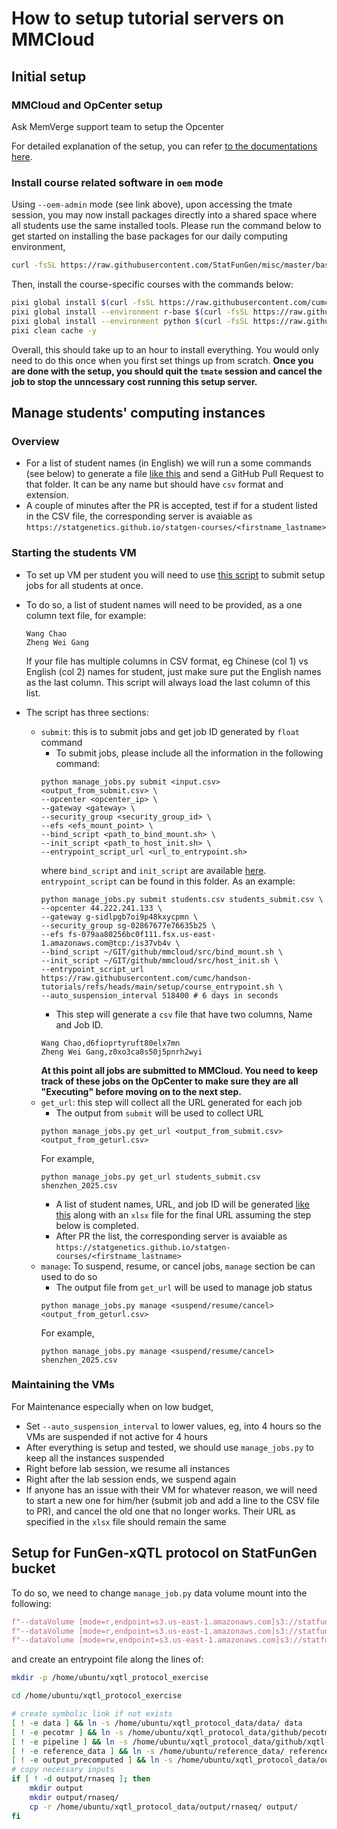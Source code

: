 # How to setup tutorial servers on MMCloud

## Initial setup

### MMCloud and OpCenter setup

Ask MemVerge support team to setup the Opcenter

For detailed explanation of the setup, you can refer [to the documentations here](https://wanggroup.org/productivity_tips/mmcloud-admin-notes#install-oem-packages).

### Install course related software in `oem` mode

Using `--oem-admin` mode (see link above), upon accessing the tmate session, you may now install packages directly into a shared space where all students use the same installed tools. Please run the command below to get started on installing the base packages for our daily computing environment,

``` bash
curl -fsSL https://raw.githubusercontent.com/StatFunGen/misc/master/bash/pixi/pixi-setup.sh | bash
```

Then, install the course-specific courses with the commands below:

```bash
pixi global install $(curl -fsSL https://raw.githubusercontent.com/cumc/handson-tutorials/main/setup/global_packages.txt | tr '\n' ' ') \
pixi global install --environment r-base $(curl -fsSL https://raw.githubusercontent.com/cumc/handson-tutorials/main/setup/r_packages.txt | grep -v "#" | tr '\n' ' ') \
pixi global install --environment python $(curl -fsSL https://raw.githubusercontent.com/cumc/handson-tutorials/main/setup/python_packages.txt | grep -v "#" | tr '\n' ' ') \
pixi clean cache -y
```

Overall, this should take up to an hour to install everything. You would only need to do this once when you first set things up from scratch. **Once you are done with the setup, you should quit the `tmate` session and cancel the job to stop the unncessary cost running this setup server.**

## Manage students' computing instances

### Overview

- For a list of student names (in English) we will run a some commands (see below) to generate a file [like this](https://github.com/statgenetics/statgen-courses/blob/master/.github/workflows/rockefeller_2024.csv) and send a GitHub Pull Request to that folder. It can be any name but should have `csv` format and extension.
- A couple of minutes after the PR is accepted, test if for a student listed in the CSV file, the corresponding server is avaiable as `https://statgenetics.github.io/statgen-courses/<firstname_lastname>`

### Starting the students VM

- To set up VM per student you will need to use [this script](https://github.com/cumc/handson-tutorials/blob/main/setup/manage_jobs.py) to submit setup jobs for all students at once.
- To do so, a list of student names will need to be provided, as a one column text file, for example:
  ```
  Wang Chao
  Zheng Wei Gang
  ```
  If your file has multiple columns in CSV format, eg Chinese (col 1) vs English (col 2) names for student, just make sure put the English names as the last column. This script will always load the last column of this list. 

- The script has three sections:
    - `submit`: this is to submit jobs and get job ID generated by `float` command
        - To submit jobs, please include all the information in the following command:
        ```
        python manage_jobs.py submit <input.csv> <output_from_submit.csv> \
        --opcenter <opcenter_ip> \
        --gateway <gateway> \
        --security_group <security_group_id> \
        --efs <efs_mount_point> \
        --bind_script <path_to_bind_mount.sh> \
        --init_script <path_to_host_init.sh> \
        --entrypoint_script_url <url_to_entrypoint.sh>
        ```
        where `bind_script` and `init_script` are available [here](https://github.com/statfungen/mmcloud/tree/main/src). `entrypoint_script` can be found in this folder. As an example:
        ```
        python manage_jobs.py submit students.csv students_submit.csv \
        --opcenter 44.222.241.133 \
        --gateway g-sidlpgb7oi9p48kxycpmn \
        --security_group sg-02867677e76635b25 \
        --efs fs-079aa80256bc0f111.fsx.us-east-1.amazonaws.com@tcp:/is37vb4v \
        --bind_script ~/GIT/github/mmcloud/src/bind_mount.sh \
        --init_script ~/GIT/github/mmcloud/src/host_init.sh \
        --entrypoint_script_url https://raw.githubusercontent.com/cumc/handson-tutorials/refs/heads/main/setup/course_entrypoint.sh \
        --auto_suspension_interval 518400 # 6 days in seconds
        ``` 
        - This step will generate a `csv` file that have two columns, Name and Job ID.
        ```
        Wang Chao,d6fioprtyruft80elx7mn
        Zheng Wei Gang,z0xo3ca8s50j5pnrh2wyi
        ```
       **At this point all jobs are submitted to MMCloud. You need to keep track of these jobs on the OpCenter to make sure they are all "Executing" before moving on to the next step.**
    - `get_url`: this step will collect all the URL generated for each job
        - The output from `submit` will be used to collect URL
        ```
        python manage_jobs.py get_url <output_from_submit.csv> <output_from_geturl.csv>
        ```
        For example,
        ```
        python manage_jobs.py get_url students_submit.csv shenzhen_2025.csv
        ```
        - A list of student names, URL, and job ID will be generated [like this](https://github.com/statgenetics/statgen-courses/blob/master/.github/workflows/shenzhen_2024.csv) along with an `xlsx` file for the final URL assuming the step below is completed.
        - After PR the list, the corresponding server is avaiable as `https://statgenetics.github.io/statgen-courses/<firstname_lastname>`
    - `manage`: To suspend, resume, or cancel jobs, `manage` section be can used to do so
        - The output file from `get_url` will be used to manage job status
        ```
        python manage_jobs.py manage <suspend/resume/cancel> <output_from_geturl.csv>
        ```
        For example,
        ```
        python manage_jobs.py manage <suspend/resume/cancel> shenzhen_2025.csv
        ```

### Maintaining the VMs

For Maintenance especially when on low budget,
- Set `--auto_suspension_interval` to lower values, eg, into 4 hours so the VMs are suspended if not active for 4 hours
- After everything is setup and tested, we should use `manage_jobs.py` to keep all the instances suspended
- Right before lab session, we resume all instances
- Right after the lab session ends, we suspend again
- If anyone has an issue with their VM for whatever reason, we will need to start a new one for him/her (submit job and add a line to the CSV file to PR), and cancel the old one that no longer works. Their URL as specified in the `xlsx` file should remain the same

## Setup for FunGen-xQTL protocol on StatFunGen bucket

To do so, we need to change `manage_job.py` data volume mount into the following:

```python
f"--dataVolume [mode=r,endpoint=s3.us-east-1.amazonaws.com]s3://statfungen/ftp_fgc_xqtl/resource/references/:/home/ubuntu/reference_data "
f"--dataVolume [mode=r,endpoint=s3.us-east-1.amazonaws.com]s3://statfungen/ftp_fgc_xqtl/xqtl_protocol_data/:/home/ubuntu/xqtl_protocol_data "
f"--dataVolume [mode=rw,endpoint=s3.us-east-1.amazonaws.com]s3://statfungen/ftp_fgc_xqtl/interactive_sessions/xqtl_protocol_exercise/{name_for_path}/:/home/ubuntu/xqtl_protocol_exercise "                    
```
and create an entrypoint file along the lines of:

```bash
mkdir -p /home/ubuntu/xqtl_protocol_exercise

cd /home/ubuntu/xqtl_protocol_exercise

# create symbolic link if not exists
[ ! -e data ] && ln -s /home/ubuntu/xqtl_protocol_data/data/ data
[ ! -e pecotmr ] && ln -s /home/ubuntu/xqtl_protocol_data/github/pecotmr/ pecotmr
[ ! -e pipeline ] && ln -s /home/ubuntu/xqtl_protocol_data/github/xqtl-protocol/pipeline/ pipeline
[ ! -e reference_data ] && ln -s /home/ubuntu/reference_data/ reference_data
[ ! -e output_precomputed ] && ln -s /home/ubuntu/xqtl_protocol_data/output/ output_precomputed
# copy necessary inputs
if [ ! -d output/rnaseq ]; then
    mkdir output
    mkdir output/rnaseq/
    cp -r /home/ubuntu/xqtl_protocol_data/output/rnaseq/ output/
fi
```
